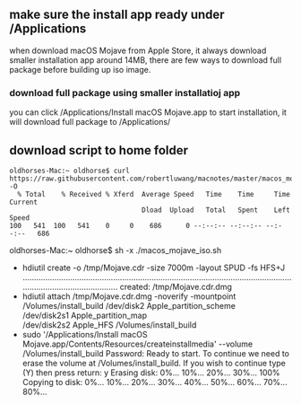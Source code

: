 
## make sure the install app ready under /Applications
when download macOS Mojave from Apple Store, it always download smaller installation app around 14MB, there are few ways to download full package before building up iso image.

### download full package using smaller installatioj app
you can click /Applications/Install macOS Mojave.app to start installation, it will download full package to /Applications/


## download script to home folder
```
oldhorses-Mac:~ oldhorse$ curl https://raw.githubusercontent.com/robertluwang/macnotes/master/macos_mojave_iso.sh -O 
  % Total    % Received % Xferd  Average Speed   Time    Time     Time  Current
                                 Dload  Upload   Total   Spent    Left  Speed
100   541  100   541    0     0    686      0 --:--:-- --:--:-- --:--:--   686
```

oldhorses-Mac:~ oldhorse$ sh -x ./macos_mojave_iso.sh 
+ hdiutil create -o /tmp/Mojave.cdr -size 7000m -layout SPUD -fs HFS+J
.................................................................................................................................................................
created: /tmp/Mojave.cdr.dmg
+ hdiutil attach /tmp/Mojave.cdr.dmg -noverify -mountpoint /Volumes/install_build
/dev/disk2              Apple_partition_scheme          
/dev/disk2s1            Apple_partition_map             
/dev/disk2s2            Apple_HFS                       /Volumes/install_build
+ sudo '/Applications/Install macOS Mojave.app/Contents/Resources/createinstallmedia' --volume /Volumes/install_build
Password:
Ready to start.
To continue we need to erase the volume at /Volumes/install_build.
If you wish to continue type (Y) then press return: y
Erasing disk: 0%... 10%... 20%... 30%... 100%
Copying to disk: 0%... 10%... 20%... 30%... 40%... 50%... 60%... 70%... 80%... 
